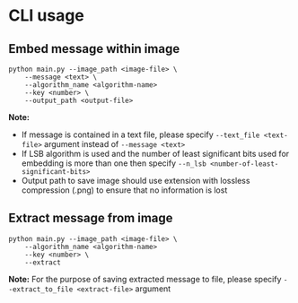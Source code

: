 # CLI usage

## Embed message within image

```
python main.py --image_path <image-file> \
    --message <text> \
    --algorithm_name <algorithm-name>
    --key <number> \
    --output_path <output-file>
```

**Note:** 

- If message is contained in a text file, please specify `--text_file <text-file>` argument instead of `--message <text>`
- If LSB algorithm is used and the number of least significant bits used for embedding is more than one then specify `--n_lsb <number-of-least-significant-bits>`
- Output path to save image should use extension with lossless compression (.png) to ensure that no information is lost

## Extract message from image

```
python main.py --image_path <image-file> \
    --algorithm_name <algorithm-name>
    --key <number> \
    --extract
```

**Note:** For the purpose of saving extracted message to file, please specify `--extract_to_file <extract-file>` argument